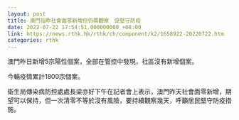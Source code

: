 ```yaml
---
layout: post
title: 澳門指昨社會面零新增但仍需觀察　促堅守防疫
date: 2022-07-22 17:54:51.000000000 +08:00
link: https://news.rthk.hk/rthk/ch/component/k2/1658922-20220722.htm
categories: rthk
---
```


澳門昨日新增5宗陽性個案，全部在管控中發現，社區沒有新增個案。

今輪疫情累計1800宗個案。

衛生局傳染病防控處處長梁亦好下午在記者會上表示，澳門昨天社會面零新增，期望可以保持，但一次清零不等於沒有風險，要持續觀察幾天，呼籲居民堅守防疫措施。
